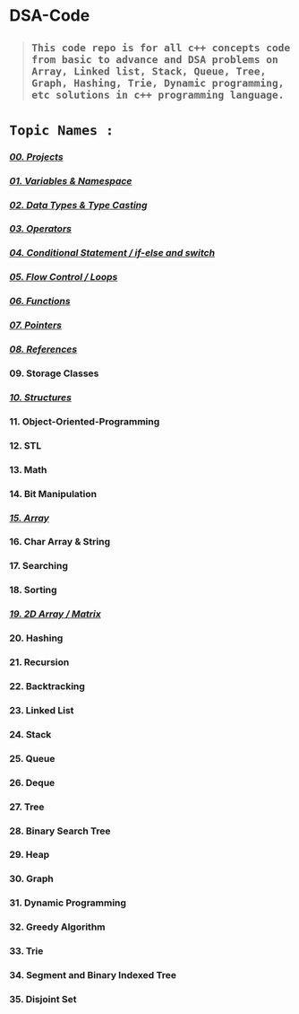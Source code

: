 # **DSA-Code**
> ## **`This code repo is for all c++ concepts code from basic to advance and DSA problems on Array, Linked list, Stack, Queue, Tree, Graph, Hashing, Trie, Dynamic programming, etc solutions in c++ programming language.`**


# **`Topic Names :`**
### [**_00. Projects_**](./Projects/ "Projects")    <br/>
### [**_01. Variables & Namespace_**](./Variables%20%26%20Namespaces/ "Variables & Namespace")    <br/>
### [**_02. Data Types & Type Casting_**](./Data%20Types%20%26%20Type%20Casting/ "Data Types & Type Casting")    <br/>
### [**_03. Operators_**](./Operators/ "Operators")    <br/>
### [**_04. Conditional Statement / if-else and switch_**](./Selections%20or%20Conditionals%20Statements/ "Conditional Statement")   <br/>
### [**_05. Flow Control / Loops_**](./Loops/ "Loops")    <br/>
### [**_06. Functions_**](./Functions "Functions")    <br/>
### [**_07. Pointers_**](./Pointers "Pointers")    <br/>
### [**_08. References_**](./Reference "References")    <br/>
### 09. Storage Classes   <br/>
### [**_10. Structures_**](./Structure "Structure")    <br/>
### 11. Object-Oriented-Programming    <br/>
### 12. STL  <br/>
### 13. Math   <br/>
### 14. Bit Manipulation   <br/>
### [**_15. Array_**](./Array "Array")    <br/>
### 16. Char Array & String   <br/>
### 17. Searching    <br/>
### 18. Sorting    <br/>
### [**_19. 2D Array / Matrix_**](./2D%20Array%20 "2D Array")    <br/>
### 20. Hashing   <br/>
### 21. Recursion  <br/>
### 22. Backtracking   <br/>
### 23. Linked List   <br/>
### 24. Stack    <br/>
### 25. Queue   <br/>
### 26. Deque   <br/>
### 27. Tree   <br/>
### 28. Binary Search Tree    <br/>
### 29. Heap   <br/>
### 30. Graph   <br/>
### 31. Dynamic Programming    <br/>
### 32. Greedy Algorithm    <br/>
### 33. Trie   <br/>
### 34. Segment and Binary Indexed Tree  <br/>
### 35. Disjoint Set   <br/>
